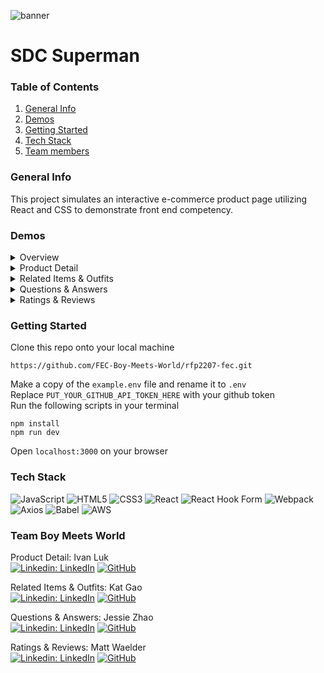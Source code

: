 ![banner](https://static1.cbrimages.com/wordpress/wp-content/uploads/2019/07/The-Boys-Homelander.jpg)
# SDC Superman

### Table of Contents
1. [General Info](#general-info)
2. [Demos](#demo)
3. [Getting Started](#start)
4. [Tech Stack](#tech)
5. [Team members](#team)

<a name="general-info"></a>
### General Info 
<!--![Draft](https://img.shields.io/badge/Draft-5a29e4.svg?style=flat&logoColor=white) <br />-->
This project simulates an interactive e-commerce product page utilizing React and CSS to demonstrate front end competency. 


<a name="demo"></a>
### Demos
<details><summary>Overview</summary>
  
![Overview-Demo](https://user-images.githubusercontent.com/106702313/189502102-b773c4ea-1d12-49bf-943f-5a679b6b6d62.gif)

</details>

<details><summary>Product Detail</summary>
  
![Product-Demo](https://user-images.githubusercontent.com/106702313/189499053-f32a7faf-c601-4565-a936-8435889b0bb1.gif)
  
</details>

<details><summary>Related Items & Outfits</summary>
  
![RIO-Demo](https://user-images.githubusercontent.com/106702313/189499071-b3f1ba29-4a8e-4f63-92b5-521baea4715d.gif)
  
</details>

<details><summary>Questions & Answers</summary>
  
![QA-Demo](https://user-images.githubusercontent.com/106702313/189500121-703fe909-0e24-4638-8a6f-cd7d96f1c137.gif)
  
</details>

<details><summary>Ratings & Reviews</summary>
  
![RR-Demo](https://user-images.githubusercontent.com/106702313/189500467-875ab081-8ea1-4330-8996-2ef07ede429a.gif)
  
</details>

<a name="start"></a>
### Getting Started
Clone this repo onto your local machine 
```
https://github.com/FEC-Boy-Meets-World/rfp2207-fec.git
```
Make a copy of the `example.env` file and rename it to `.env`\
Replace `PUT_YOUR_GITHUB_API_TOKEN_HERE` with your github token\
Run the following scripts in your terminal
  ```
  npm install
  npm run dev
  ```
Open `localhost:3000` on your browser

<a name="tech"></a>
### Tech Stack
![JavaScript](https://img.shields.io/badge/javascript-%23323330.svg?style=for-the-badge&logo=javascript&logoColor=%23F7DF1E)
![HTML5](https://img.shields.io/badge/html5-%23E34F26.svg?style=for-the-badge&logo=html5&logoColor=white)
![CSS3](https://img.shields.io/badge/css3-%231572B6.svg?style=for-the-badge&logo=css3&logoColor=white)
![React](https://img.shields.io/badge/react-%2320232a.svg?style=for-the-badge&logo=react&logoColor=%2361DAFB)
![React Hook Form](https://img.shields.io/badge/React%20Hook%20Form-%23EC5990.svg?style=for-the-badge&logo=reacthookform&logoColor=white) 
![Webpack](https://img.shields.io/badge/webpack-%238DD6F9.svg?style=for-the-badge&logo=webpack&logoColor=black)
![Axios](https://img.shields.io/badge/axios-5a29e4.svg?style=for-the-badge&logo=axios&logoColor=white)
![Babel](https://img.shields.io/badge/Babel-F9DC3e?style=for-the-badge&logo=babel&logoColor=black)
![AWS](https://img.shields.io/badge/AWS-%23FF9900.svg?style=for-the-badge&logo=amazon-aws&logoColor=white) <br />


<a name="team"></a>
### Team Boy Meets World
Product Detail: Ivan Luk\
[![Linkedin: LinkedIn](https://img.shields.io/badge/linkedin-%230077B5.svg?style=for-the-badge&logo=linkedin&logoColor=white)](https://www.linkedin.com/in/luki1/)
[![GitHub](https://img.shields.io/badge/github-%23121011.svg?style=for-the-badge&logo=github&logoColor=white)](https://github.com/theivanluk)

Related Items & Outfits: Kat Gao\
[![Linkedin: LinkedIn](https://img.shields.io/badge/linkedin-%230077B5.svg?style=for-the-badge&logo=linkedin&logoColor=white)](https://www.linkedin.com/in/kat-gao-30a0a1204/)
[![GitHub](https://img.shields.io/badge/github-%23121011.svg?style=for-the-badge&logo=github&logoColor=white)](https://github.com/katto030)

Questions & Answers: Jessie Zhao\
[![Linkedin: LinkedIn](https://img.shields.io/badge/linkedin-%230077B5.svg?style=for-the-badge&logo=linkedin&logoColor=white)](https://www.linkedin.com/in/jessiezhao8/)
[![GitHub](https://img.shields.io/badge/github-%23121011.svg?style=for-the-badge&logo=github&logoColor=white)](https://github.com/jzthacoder)


Ratings & Reviews: Matt Waelder\
[![Linkedin: LinkedIn](https://img.shields.io/badge/linkedin-%230077B5.svg?style=for-the-badge&logo=linkedin&logoColor=white)](https://www.linkedin.com/in/mattwaelder/)
[![GitHub](https://img.shields.io/badge/github-%23121011.svg?style=for-the-badge&logo=github&logoColor=white)](https://github.com/mattwaelder)
